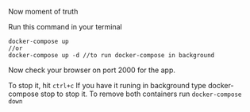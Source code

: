Now moment of truth

Run this command in your terminal
```
docker-compose up
//or 
docker-compose up -d //to run docker-compose in background
```
Now check your browser on port 2000 for the app.

To stop it, hit `ctrl+c`
If you have it runing in background type docker-compose stop to stop it.
To remove both containers run `docker-compose down`